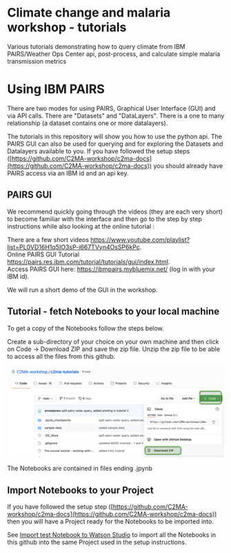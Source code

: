 # Climate change and malaria workshop - tutorials
Various tutorials demonstrating how to query climate from IBM PAIRS/Weather Ops Center api, post-process, and calculate simple malaria transmission metrics

# Using IBM PAIRS
There are two modes for using PAIRS, Graphical User Interface (GUI) and via API calls. There are "Datasets" and "DataLayers". There is a one to many relationship (a dataset contains one or more datalayers).   

The tutorials in this repository will show you how to use the python api. The PAIRS GUI can also be used for querying and for exploring the Datasets and Datalayers available to you. If you have followed the setup steps ([https://github.com/C2MA-workshop/c2ma-docs](https://github.com/C2MA-workshop/c2ma-docs)) you should already have PAIRS access via an IBM id and an api key.

## PAIRS GUI
We recommend quickly going through the videos (they are each very short) to become familiar with the interface and then go to the step by step instructions while also looking at the online tutorial :  

There are a few short videos https://www.youtube.com/playlist?list=PL0VD16H1q5IO3sP-i667TVyn4OsSP6kPc.  
Online PAIRS GUI Tutorial https://pairs.res.ibm.com/tutorial/tutorials/gui/index.html.  
Access PAIRS GUI here: https://ibmpairs.mybluemix.net/ (log in with your IBM id).  

We will run a short demo of the GUI in the workshop.

## Tutorial - fetch Notebooks to your local machine

To get a copy of the Notebooks follow the steps below.

Create a sub-directory of your choice on your own machine and then click on Code -> Download ZIP and save the zip file. Unzip the zip file to be able to access all the files from this github.

![getNotebooks](./images/github-get-notebooks.png)

The Notebooks are contained in files ending .jpynb

## Import Notebooks to your Project

If you have followed the setup step ([https://github.com/C2MA-workshop/c2ma-docs](https://github.com/C2MA-workshop/c2ma-docs)) then you will have a Project ready for the Notebooks to be imported into.  

See [Import test Notebook to Watson Studio](https://github.com/C2MA-workshop/c2ma-docs#import-test-notebook-to-watson-studio) to import all the Notebooks in this github into the same Project used in the setup instructions.

